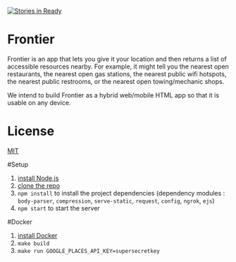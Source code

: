 [![Stories in Ready](https://badge.waffle.io/codeforhuntsville/Frontier.png?label=ready&title=Ready)](https://waffle.io/codeforhuntsville/Frontier)

# Frontier
Frontier is an app that lets you give it your location and then returns a list of accessible resources nearby. For example, it might tell you the nearest open restaurants, the nearest open gas stations, the nearest public wifi hotspots, the nearest public restrooms, or the nearest open towing/mechanic shops. 

We intend to build Frontier as a hybrid web/mobile HTML app so that it is usable on any device.

# License
[MIT](/LICENSE.txt)

#Setup

1. [install Node.js](https://nodejs.org/download/)
2. [clone the repo](https://help.github.com/articles/fetching-a-remote/)
3. `npm install` to install the project dependencies (dependency modules : `body-parser`, `compression`, `serve-static`, `request`, `config`, `ngrok`, `ejs`)
4. `npm start` to start the server

#Docker

1. [install Docker](https://docs.docker.com/installation/)
2. `make build`
3. `make run GOOGLE_PLACES_API_KEY=supersecretkey`
